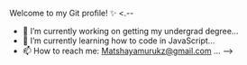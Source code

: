 Welcome to my Git profile! ✨
<.--
- 🔭 I’m currently working on getting my undergrad degree...
- 🌱 I’m currently learning how to code in JavaScript...
- 📫 How to reach me: Matshayamurukz@gmail.com ...
-->
